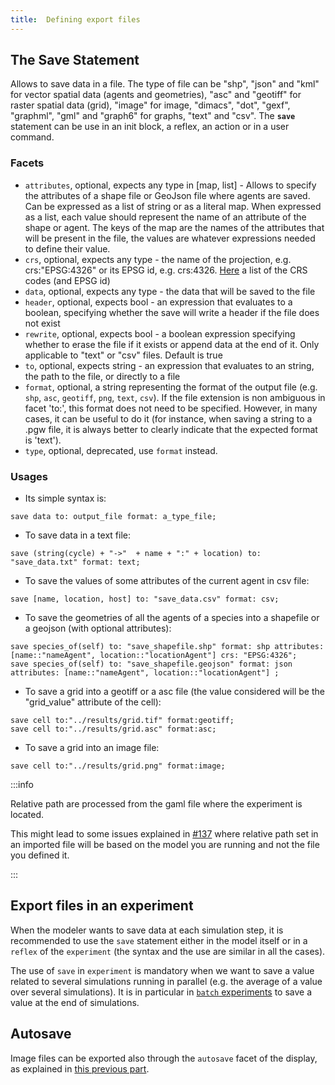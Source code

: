 ```yaml
---
title:  Defining export files
---
```



## The Save Statement

Allows to save data in a file. The type of file can be "shp", "json" and "kml" for vector spatial data (agents and geometries), "asc" and "geotiff" for raster spatial data (grid), "image" for image, "dimacs", "dot", "gexf", "graphml", "gml" and "graph6" for graphs, "text" and "csv". The **`save`** statement can be use in an init block, a reflex, an action or in a user command.

### Facets 
  * `attributes`, optional, expects any type in [map, list] - Allows to specify the attributes of a shape file or GeoJson file where agents are saved. Can be expressed as a list of string or as a literal map. When expressed as a list, each value should represent the name of an attribute of the shape or agent. The keys of the map are the names of the attributes that will be present in the file, the values are whatever expressions needed to define their value. 
  * `crs`, optional, expects any type - the name of the projection, e.g. crs:"EPSG:4326" or its EPSG id, e.g. crs:4326. [Here](http://spatialreference.org) a list of the CRS codes (and EPSG id)
  * `data`, optional, expects any type - the data that will be saved to the file
  * `header`, optional, expects bool - an expression that evaluates to a boolean, specifying whether the save will write a header if the file does not exist
  * `rewrite`, optional, expects bool - a boolean expression specifying whether to erase the file if it exists or append data at the end of it. Only applicable to "text" or "csv" files. Default is true
  * `to`, optional, expects string - an expression that evaluates to an string, the path to the file, or directly to a file
  * `format`, optional, a string representing the format of the output file (e.g. `shp`, `asc`, `geotiff`, `png`, `text`, `csv`). If the file extension is non ambiguous in facet 'to:', this format does not need to be specified. However, in many cases, it can be useful to do it (for instance, when saving a string to a .pgw file, it is always better to clearly indicate that the expected format is 'text'). 
  * `type`, optional, deprecated, use `format` instead. 

### Usages

* Its simple syntax is:
```
save data to: output_file format: a_type_file;
```

* To save data in a text file:
```
save (string(cycle) + "->"  + name + ":" + location) to: "save_data.txt" format: text;
```

* To save the values of some attributes of the current agent in csv file:
```
save [name, location, host] to: "save_data.csv" format: csv;
```

* To save the geometries of all the agents of a species into a shapefile or a geojson (with optional attributes):
```
save species_of(self) to: "save_shapefile.shp" format: shp attributes: [name::"nameAgent", location::"locationAgent"] crs: "EPSG:4326";
save species_of(self) to: "save_shapefile.geojson" format: json attributes: [name::"nameAgent", location::"locationAgent"] ;
```

* To save a grid into a geotiff or a asc file (the value considered will be the "grid_value" attribute of the cell):
```
save cell to:"../results/grid.tif" format:geotiff;
save cell to:"../results/grid.asc" format:asc;
```

* To save a grid into an image file:
```
save cell to:"../results/grid.png" format:image;
```


:::info

Relative path are processed from the gaml file where the experiment is located. 

This might lead to some issues explained in [#137](https://github.com/gama-platform/gama-platform.github.io/issues/137) where relative path set in an imported file will be based on the model you are running and not the file you defined it. 

:::

## Export files in an experiment

When the modeler wants to save data at each simulation step, it is recommended to use the `save` statement either in the model itself or in a `reflex` of the `experiment` (the syntax and the use are similar in all the cases).

The use of `save` in `experiment` is mandatory when we want to save a value related to several simulations running in parallel (e.g. the average of a value over several simulations). It is in particular in [`batch` experiments](BatchExperiments) to save a value at the end of simulations.

## Autosave

Image files can be exported also through the `autosave` facet of the display, as explained in [this previous part](DefiningDisplaysGeneralities#displays-and-layers).

